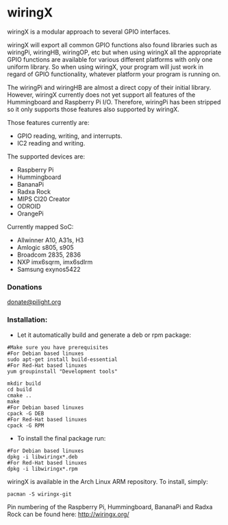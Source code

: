 wiringX
========

wiringX is a modular approach to several GPIO interfaces.

wiringX will export all common GPIO functions also found libraries such as wiringPi, 
wiringHB, wiringOP, etc but when using wiringX all the appropriate GPIO functions
are available for various different platforms with only one uniform library. So
when using wiringX, your program will just work in regard of GPIO functionality,
whatever platform your program is running on.

The wiringPi and wiringHB are almost a direct copy of their initial library.
However, wiringX currently does not yet support all features of the
Hummingboard and Raspberry Pi I/O. Therefore, wiringPi has been
stripped so it only supports those features also supported by wiringX.

Those features currently are:
- GPIO reading, writing, and interrupts.
- IC2 reading and writing.

The supported devices are:
- Raspberry Pi
- Hummingboard
- BananaPi
- Radxa Rock 
- MIPS CI20 Creator
- ODROID
- OrangePi

Currently mapped SoC:
- Allwinner A10, A31s, H3
- Amlogic s805, s905
- Broadcom 2835, 2836
- NXP imx6sqrm, imx6sdlrm
- Samsung exynos5422

### Donations

donate@pilight.org

### Installation:

* Let it automatically build and generate a deb or rpm package:
```
#Make sure you have prerequisites
#For Debian based linuxes
sudo apt-get install build-essential
#For Red-Hat based linuxes
yum groupinstall "Development tools"

mkdir build
cd build
cmake ..
make
#For Debian based linuxes
cpack -G DEB
#For Red-Hat based linuxes
cpack -G RPM
```
* To install the final package run:
```
#For Debian based linuxes
dpkg -i libwiringx*.deb
#For Red-Hat based linuxes
dpkg -i libwiringx*.rpm
```

wiringX is available in the Arch Linux ARM repository. To install, simply:
```
pacman -S wiringx-git
```
Pin numbering of the Raspberry Pi, Hummingboard, BananaPi and Radxa Rock can be found here:
http://wiringx.org/
